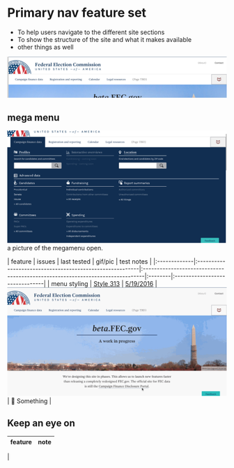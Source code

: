 # Primary nav feature set

- To help users navigate to the different site sections
- To show the structure of the site and what it makes available
- other things as well

![assets/nav.png](assets/nav.png)

## mega menu

![assets/menu-open.png](assets/menu-open.png) a picture of the megamenu open.

| feature | issues | last tested | gif/pic | test notes | |:-------------|:---------------------------------------------------------|:------------------------------------------------------------------------------|:--------|:-------------------------------| | menu styling | [Style 313](https://github.com/18F/fec-style/issues/313) | [5/19/2016](https://github.com/18F/FEC/blob/master/test_scripts/2016-5-19.md) | ![assets/megamega.gif](assets/megamega.gif) | :small_blue_diamond: Something |

## Keep an eye on

feature | note
:------ | :---
|

